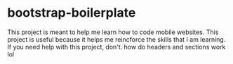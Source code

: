 # bootstrap-boilerplate
This project is meant to help me learn how to code mobile websites.
This project is useful because it helps me reincforce the skills that I am learning.
If you need help with this project, don't.
how do headers and sections work lol
